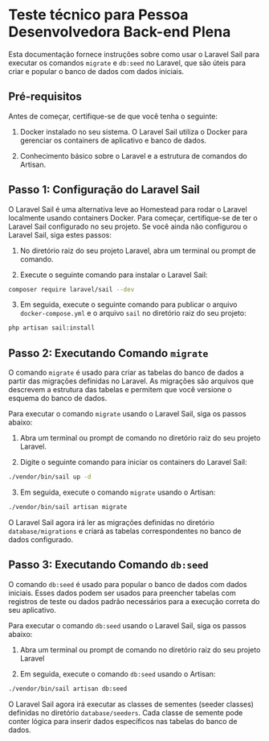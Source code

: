 # Teste técnico para Pessoa Desenvolvedora Back-end Plena

Esta documentação fornece instruções sobre como usar o Laravel Sail para executar os comandos `migrate` e `db:seed` no Laravel, que são úteis para criar e popular o banco de dados com dados iniciais.

## Pré-requisitos

Antes de começar, certifique-se de que você tenha o seguinte:

1. Docker instalado no seu sistema. O Laravel Sail utiliza o Docker para gerenciar os containers de aplicativo e banco de dados.

2. Conhecimento básico sobre o Laravel e a estrutura de comandos do Artisan.

## Passo 1: Configuração do Laravel Sail

O Laravel Sail é uma alternativa leve ao Homestead para rodar o Laravel localmente usando containers Docker. Para começar, certifique-se de ter o Laravel Sail configurado no seu projeto. Se você ainda não configurou o Laravel Sail, siga estes passos:

1. No diretório raiz do seu projeto Laravel, abra um terminal ou prompt de comando.

2. Execute o seguinte comando para instalar o Laravel Sail:

```bash
composer require laravel/sail --dev
```

3. Em seguida, execute o seguinte comando para publicar o arquivo `docker-compose.yml` e o arquivo `sail` no diretório raiz do seu projeto:

```bash
php artisan sail:install
```

## Passo 2: Executando Comando `migrate`

O comando `migrate` é usado para criar as tabelas do banco de dados a partir das migrações definidas no Laravel. As migrações são arquivos que descrevem a estrutura das tabelas e permitem que você versione o esquema do banco de dados.

Para executar o comando `migrate` usando o Laravel Sail, siga os passos abaixo:

1. Abra um terminal ou prompt de comando no diretório raiz do seu projeto Laravel.

2. Digite o seguinte comando para iniciar os containers do Laravel Sail:

```bash
./vendor/bin/sail up -d
```

3. Em seguida, execute o comando `migrate` usando o Artisan:

```bash
./vendor/bin/sail artisan migrate
```

O Laravel Sail agora irá ler as migrações definidas no diretório `database/migrations` e criará as tabelas correspondentes no banco de dados configurado.

## Passo 3: Executando Comando `db:seed`

O comando `db:seed` é usado para popular o banco de dados com dados iniciais. Esses dados podem ser usados para preencher tabelas com registros de teste ou dados padrão necessários para a execução correta do seu aplicativo.

Para executar o comando `db:seed` usando o Laravel Sail, siga os passos abaixo:

1. Abra um terminal ou prompt de comando no diretório raiz do seu projeto Laravel

2. Em seguida, execute o comando `db:seed` usando o Artisan:

```bash
./vendor/bin/sail artisan db:seed
```

O Laravel Sail agora irá executar as classes de sementes (seeder classes) definidas no diretório `database/seeders`. Cada classe de semente pode conter lógica para inserir dados específicos nas tabelas do banco de dados.

